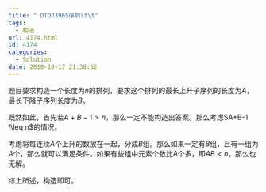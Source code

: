 ```yaml
---
title: " DTOJ3965序列\t\t"
tags:
  - 构造
url: 4174.html
id: 4174
categories:
  - Solution
date: 2018-10-17 21:38:52
---
```


题目要求构造一个长度为$n$的排列，要求这个排列的最长上升子序列的长度为$A$，最长下降子序列长度为$B$。

既然如此，首先若$A+B-1>n$，那么一定不能构造出答案。那么考虑$A+B-1 \\leq n$的情况。

考虑将每连续$A$个上升的数放在一起，分成$B$组。那么如果一定有$B$组，且有一组为$A$个，那么就可以满足条件。如果有些组中元素个数比$A$个多，即$AB<n$。那么也无解。

综上所述，构造即可。